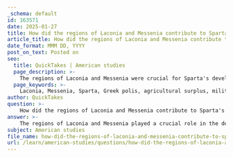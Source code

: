 ```yaml
---
_schema: default
id: 163571
date: 2025-01-27
title: How did the regions of Laconia and Messenia contribute to Sparta's development as a Greek polis?
article_title: How did the regions of Laconia and Messenia contribute to Sparta's development as a Greek polis?
date_format: MMM DD, YYYY
post_on_text: Posted on
seo:
  title: QuickTakes | American studies
  page_description: >-
    The regions of Laconia and Messenia were crucial for Sparta's development as a Greek polis, influencing its agriculture, military structure, and cultural identity through the Messenian Wars and the unique urban organization.
  page_keywords: >-
    Laconia, Messenia, Sparta, Greek polis, agricultural surplus, military class, urban structure, Messenian Wars, helots, Agoge, culture, military practices, warrior society, Peloponnese, decentralized society, Spartan dominance
author: QuickTakes
question: >-
    How did the regions of Laconia and Messenia contribute to Sparta's development as a Greek polis?
answer: >-
    The regions of Laconia and Messenia played a crucial role in the development of Sparta as a Greek polis, influencing its socio-political structure, military prowess, and cultural identity.\n\n### Geographical Context\nSparta was situated in the southeastern part of the Peloponnese, encompassing the regions of Laconia and Messenia. This geographical positioning provided Sparta with fertile land, particularly in Messenia, which was essential for agriculture and sustaining its population. The agricultural surplus allowed Sparta to support a large military class, which was central to its identity as a warrior society.\n\n### Urban Structure\nUnlike other Greek city-states, such as Athens, which developed as a compact urban center adorned with temples and public buildings, Sparta was characterized by a decentralized urban structure composed of five villages (obai): Limnai, Kynosoura, Mesoa, Pitana, and Amyklai. This arrangement reflected a more communal and militaristic lifestyle, where the focus was on collective strength rather than individual wealth or urban sophistication. The decentralized nature of Spartan society fostered a sense of unity and shared purpose among its citizens.\n\n### Messenian Wars\nThe Messenian Wars (circa 743-724 BC and 685-668 BC) were pivotal in establishing Spartan hegemony over Messenia. These conflicts resulted in the subjugation of the Messenian population, who became serfs (helots) to the Spartans. The acquisition of Messenia not only expanded Spartan territory but also provided a labor force that allowed Spartan citizens to focus on military training and governance. The helots' agricultural labor supported the Spartan economy, enabling the city-state to maintain its military dominance.\n\n### Cultural and Military Influence\nThe conquest of Messenia and the integration of its resources and population significantly shaped Spartan culture and military practices. The need to control the helot population led to the development of a rigorous military training system known as the Agoge, which emphasized discipline, endurance, and communal living. This system produced highly skilled warriors who were essential for Sparta's military campaigns and defense.\n\n### Conclusion\nIn summary, the regions of Laconia and Messenia were integral to Sparta's development as a Greek polis. The fertile lands of Messenia supported agricultural production, while the decentralized urban structure fostered a unique communal identity. The Messenian Wars solidified Spartan dominance and provided the necessary resources and labor to sustain its militaristic society. Together, these factors contributed to Sparta's emergence as a powerful and distinct city-state in ancient Greece.
subject: American studies
file_name: how-did-the-regions-of-laconia-and-messenia-contribute-to-spartas-development-as-a-greek-polis.md
url: /learn/american-studies/questions/how-did-the-regions-of-laconia-and-messenia-contribute-to-spartas-development-as-a-greek-polis
---
```


&nbsp;